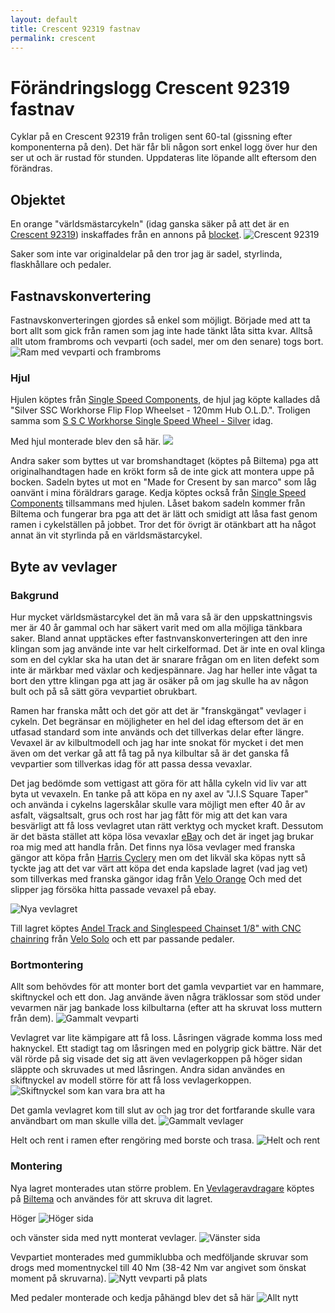 ```yaml
---
layout: default
title: Crescent 92319 fastnav
permalink: crescent
---
```

# Förändringslogg Crescent 92319 fastnav

Cyklar på en Crescent 92319 från troligen sent 60-tal (gissning efter komponenterna på den). Det här får bli någon sort enkel logg över hur den ser ut och är rustad för stunden. Uppdateras lite löpande allt eftersom den förändras. 

## Objektet
En orange "världsmästarcykeln" (idag ganska säker på att det är en [Crescent 92319](http://www.cykelhobby.com/92319.htm)) inskaffades från en annons på [blocket](http://www.blocket.se). 
![Crescent 92319](/Img/cykel/objekt.jpg)

Saker som inte var originaldelar på den tror jag är sadel, styrlinda, flaskhållare och pedaler. 

## Fastnavskonvertering

Fastnavskonverteringen gjordes så enkel som möjligt. Började med att ta bort allt som gick från ramen som jag inte hade tänkt låta sitta kvar. Alltså allt utom frambroms och vevparti (och sadel, mer om den senare) togs bort. 
![Ram med vevparti och frambroms](/Img/cykel/ram.jpg)

### Hjul
Hjulen köptes från [Single Speed Components](https://singlespeedcomponents.co.uk), de hjul jag köpte kallades då "Silver SSC Workhorse Flip Flop Wheelset - 120mm Hub O.L.D.". Troligen samma som 
[S S C Workhorse Single Speed Wheel - Silver](https://singlespeedcomponents.co.uk/collections/single-speed-wheelsets-and-track-wheels/products/ssc-workhorse-single-speed-wheel-silver) idag. 

Med hjul monterade blev den så här. 
![](/Img/cykel/fastnav.jpg)

Andra saker som byttes ut var bromshandtaget (köptes på Biltema) pga att originalhandtagen hade en krökt form så de inte gick att montera uppe på bocken. Sadeln bytes ut mot en "Made for Cresent by san marco" som låg oanvänt i mina föräldrars garage. Kedja köptes också från [Single Speed Components](https://singlespeedcomponents.co.uk) tillsammans med hjulen. Låset bakom sadeln kommer från Biltema och fungerar bra pga att det är lätt och smidigt att låsa fast genom ramen i cykelställen på jobbet. Tror det för övrigt är otänkbart att ha något annat än vit styrlinda på en världsmästarcykel. 

## Byte av vevlager

### Bakgrund
Hur mycket världsmästarcykel det än må vara så är den uppskattningsvis mer är 40 år gammal och har säkert varit med om alla möjliga tänkbara saker. Bland annat upptäckes efter fastnvanskonverteringen att den inre klingan som jag använde inte var helt cirkelformad. Det är inte en oval klinga som en del cyklar ska ha utan det är snarare frågan om en liten defekt som inte är märkbar med växlar och kedjespännare. Jag har heller inte vågat ta bort den yttre klingan pga att jag är osäker på om jag skulle ha av någon bult och på så sätt göra vevpartiet obrukbart. 

Ramen har franska mått och det gör att det är "franskgängat" vevlager i cykeln. Det begränsar en möjligheter en hel del idag eftersom det är en utfasad standard som inte används och det tillverkas delar efter längre. 
Vevaxel är av kilbultmodell och jag har inte snokat för mycket i det men även om det verkar gå att få tag på nya kilbultar så är det ganska få vevpartier som tillverkas idag för att passa dessa vevaxlar. 


Det jag bedömde som vettigast att göra för att hålla cykeln vid liv var att byta ut vevaxeln. En tanke på att köpa en ny axel av "J.I.S Square Taper" och använda i cykelns lagerskålar skulle vara möjligt men efter 40 år av asfalt, vägsaltsalt, grus och rost har jag fått för mig att det kan vara besvärligt att få loss vevlagret utan rätt verktyg och mycket kraft. Dessutom är det bästa stället att köpa lösa vevaxlar [eBay](http://www.ebay.com) och det är inget jag brukar roa mig med att handla från. Det finns nya lösa vevlager med franska gängor att köpa från [Harris Cyclery](http://harriscyclery.net/itemdetails.cfm?ID=3204) men om det likväl ska köpas nytt så tyckte jag att det var värt att köpa det enda kapslade lagret (vad jag vet) som tillverkas med franska gängor idag från [Velo Orange](http://store.velo-orange.com/index.php/grand-cru-bottom-brackets-hollow-axle-alloy-cups-1177.html) Och med det slipper jag försöka hitta passade vevaxel på ebay. 

![Nya vevlagret](/Img/cykel/nyttvevlager.jpg)

Till lagret köptes [Andel Track and Singlespeed Chainset 1/8" with CNC chainring](http://www.velosolo.co.uk/shopcrank.html) från [Velo Solo](http://www.velosolo.co.uk) och ett par passande pedaler. 


### Bortmontering
Allt som behövdes för att monter bort det gamla vevpartiet var en hammare, skiftnyckel och ett don. Jag använde även några träklossar som stöd under vevarmen när jag bankade loss kilbultarna (efter att ha skruvat loss muttern från dem). 
![Gammalt vevparti](/Img/cykel/gammaltvevparti.jpg)

Vevlagret var lite kämpigare att få loss. Låsringen vägrade komma loss med haknyckel. Ett stadigt tag om låsringen med en polygrip gick bättre. När det väl rörde på sig visade det sig att även vevlagerkoppen på höger sidan släppte och skruvades ut med låsringen. Andra sidan användes en skiftnyckel av modell större för att få loss vevlagerkoppen. 
![Skiftnyckel som kan vara bra att ha](/Img/cykel/skiftnyckel.jpg)

Det gamla vevlagret kom till slut av och jag tror det fortfarande skulle vara användbart om man skulle villa det. 
![Gammalt vevlager](/Img/cykel/gammaltvevlager.jpg)

Helt och rent i ramen efter rengöring med borste och trasa. 
![Helt och rent](/Img/cykel/tomt.jpg)

### Montering
Nya lagret monterades utan större problem. En [Vevlageravdragare](http://www.biltema.se/sv/Fritid/Cykel/Verktyg/Vevlageravdragare-2000023876/) köptes på [Biltema](http://www.biltema.se) och användes för att skruva dit lagret. 

Höger 
![Höger sida](/Img/cykel/hoger.jpg)

och vänster sida med nytt monterat vevlager. 
![Vänster sida](/Img/cykel/vanster.jpg)

Vevpartiet monterades med gummiklubba och medföljande skruvar som drogs med momentnyckel till 40 Nm (38-42 Nm var angivet som önskat moment på skruvarna). 
![Nytt vevparti på plats](/Img/cykel/nyttvevparti.jpg)

Med pedaler monterade och kedja påhängd blev det så här
![Allt nytt](/Img/cykel/vevparti.jpg)
